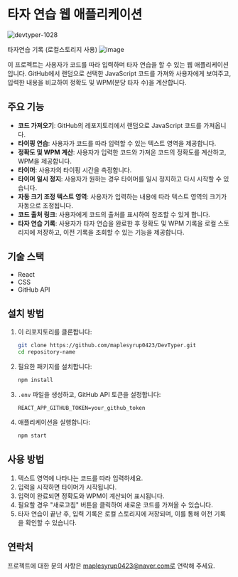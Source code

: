 # 타자 연습 웹 애플리케이션
![devtyper-1028](https://github.com/user-attachments/assets/6f0b19e9-61b5-4902-b03b-f0c03260e782)

타자연습 기록 (로컬스토리지 사용)
![image](https://github.com/user-attachments/assets/f855bbca-2ddc-4c8d-b27f-3b3a73ce09f4)


이 프로젝트는 사용자가 코드를 따라 입력하며 타자 연습을 할 수 있는 웹 애플리케이션입니다.
GitHub에서 랜덤으로 선택한 JavaScript 코드를 가져와 사용자에게 보여주고, 입력한 내용을 비교하여 정확도 및 WPM(분당 타자 수)을 계산합니다.

## 주요 기능

- **코드 가져오기**: GitHub의 레포지토리에서 랜덤으로 JavaScript 코드를 가져옵니다.
- **타이핑 연습**: 사용자가 코드를 따라 입력할 수 있는 텍스트 영역을 제공합니다.
- **정확도 및 WPM 계산**: 사용자가 입력한 코드와 가져온 코드의 정확도를 계산하고, WPM을 제공합니다.
- **타이머**: 사용자의 타이핑 시간을 측정합니다.
- **타이머 일시 정지**: 사용자가 원하는 경우 타이머를 일시 정지하고 다시 시작할 수 있습니다.
- **자동 크기 조정 텍스트 영역**: 사용자가 입력하는 내용에 따라 텍스트 영역의 크기가 자동으로 조정됩니다.
- **코드 출처 링크**: 사용자에게 코드의 출처를 표시하여 참조할 수 있게 합니다.
- **타자 연습 기록**: 사용자가 타자 연습을 완료한 후 정확도 및 WPM 기록을 로컬 스토리지에 저장하고, 이전 기록을 조회할 수 있는 기능을 제공합니다.

  
## 기술 스택

- React
- CSS
- GitHub API

## 설치 방법

1. 이 리포지토리를 클론합니다:

   ```bash
   git clone https://github.com/maplesyrup0423/DevTyper.git
   cd repository-name
   ```

2. 필요한 패키지를 설치합니다:

   ```bash
   npm install
   ```

3. `.env` 파일을 생성하고, GitHub API 토큰을 설정합니다:

   ```plaintext
   REACT_APP_GITHUB_TOKEN=your_github_token
   ```

4. 애플리케이션을 실행합니다:
   ```bash
   npm start
   ```

## 사용 방법

1. 텍스트 영역에 나타나는 코드를 따라 입력하세요.
2. 입력을 시작하면 타이머가 시작됩니다.
3. 입력이 완료되면 정확도와 WPM이 계산되어 표시됩니다.
4. 필요할 경우 "새로고침" 버튼을 클릭하여 새로운 코드를 가져올 수 있습니다.
5. 타자 연습이 끝난 후, 입력 기록은 로컬 스토리지에 저장되며, 이를 통해 이전 기록을 확인할 수 있습니다.

## 연락처

프로젝트에 대한 문의 사항은 maplesyrup0423@naver.com로 연락해 주세요.

